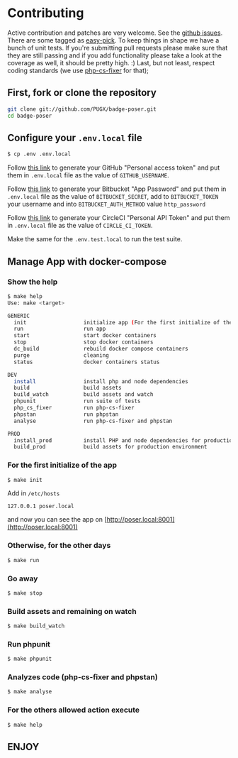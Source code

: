 # Contributing

Active contribution and patches are very welcome.
See the [github issues](https://github.com/PUGX/badge-poser/issues?state=open).
There are some tagged as [easy-pick](https://github.com/PUGX/badge-poser/issues?labels=easy-pick&page=1&state=open).
To keep things in shape we have a bunch of unit tests. If you're submitting pull requests please
make sure that they are still passing and if you add functionality please
take a look at the coverage as well, it should be pretty high. :)
Last, but not least, respect coding standards
(we use [php-cs-fixer](https://github.com/FriendsOfPHP/PHP-CS-Fixer) for that);

## First, fork or clone the repository

```bash
git clone git://github.com/PUGX/badge-poser.git
cd badge-poser
```

## Configure your `.env.local` file

```bash
$ cp .env .env.local
```

Follow [this link](https://github.com/settings/tokens) to generate your GitHub "Personal access token" and put them
 in `.env.local` file as the value of `GITHUB_USERNAME`.

Follow [this link](https://bitbucket.org/account/settings/app-passwords/new) to generate your Bitbucket "App Password" and put them
 in `.env.local` file as the value of `BITBUCKET_SECRET`, add to `BITBUCKET_TOKEN` your username and into `BITBUCKET_AUTH_METHOD` value `http_password`

Follow [this link](https://circleci.com/account/api) to generate your CircleCI "Personal API Token" and put them
 in `.env.local` file as the value of `CIRCLE_CI_TOKEN`.

Make the same for the `.env.test.local` to run the test suite.

## Manage App with docker-compose

### Show the help

```bash
$ make help
Use: make <target>

GENERIC
  init                  initialize app (For the first initialize of the app)
  run                   run app
  start                 start docker containers
  stop                  stop docker containers
  dc_build              rebuild docker compose containers
  purge                 cleaning
  status                docker containers status

DEV
  install               install php and node dependencies
  build                 build assets
  build_watch           build assets and watch
  phpunit               run suite of tests
  php_cs_fixer          run php-cs-fixer
  phpstan               run phpstan
  analyse               run php-cs-fixer and phpstan

PROD
  install_prod          install PHP and node dependencies for production environment
  build_prod            build assets for production environment
```

### For the first initialize of the app
```bash
$ make init
```
Add in `/etc/hosts`
```console
127.0.0.1 poser.local
```
and now you can see the app on [http://poser.local:8001](http://poser.local:8001)

### Otherwise, for the other days
```bash
$ make run
```

### Go away
```bash
$ make stop
```

### Build assets and remaining on watch
```bash
$ make build_watch
```

### Run phpunit
``` bash
$ make phpunit
```

### Analyzes code (php-cs-fixer and phpstan)
``` bash
$ make analyse
```

### For the others allowed action execute
``` bash
$ make help
```

## ENJOY
